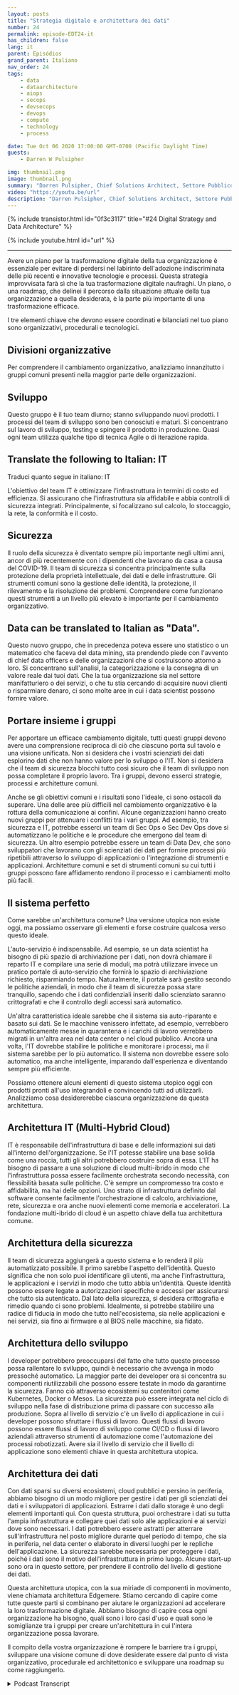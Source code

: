 ```yaml
---
layout: posts
title: "Strategia digitale e architettura dei dati"
number: 24
permalink: episode-EDT24-it
has_children: false
lang: it
parent: Episódios
grand_parent: Italiano
nav_order: 24
tags:
    - data
    - dataarchitecture
    - aiops
    - secops
    - devsecops
    - devops
    - compute
    - technology
    - process

date: Tue Oct 06 2020 17:00:00 GMT-0700 (Pacific Daylight Time)
guests:
    - Darren W Pulsipher

img: thumbnail.png
image: thumbnail.png
summary: "Darren Pulsipher, Chief Solutions Architect, Settore Pubblico, Intel delinea la strategia digitale e l'architettura per trasformare efficacemente la tua organizzazione. Spiega come gli elementi organizzativi, procedurali e tecnologici debbano essere bilanciati per lavorare in modo efficiente verso un'architettura comune ed ideale per supportare una visione unificata."
video: "https://youtu.be/url"
description: "Darren Pulsipher, Chief Solutions Architect, Settore Pubblico, Intel delinea la strategia digitale e l'architettura per trasformare efficacemente la tua organizzazione. Spiega come gli elementi organizzativi, procedurali e tecnologici debbano essere bilanciati per lavorare in modo efficiente verso un'architettura comune ed ideale per supportare una visione unificata."
---
```


<div>
{% include transistor.html id="0f3c3117" title="#24 Digital Strategy and Data Architecture" %}

{% include youtube.html id="url" %}
</div>

---

Avere un piano per la trasformazione digitale della tua organizzazione è essenziale per evitare di perdersi nel labirinto dell'adozione indiscriminata delle più recenti e innovative tecnologie e processi. Questa strategia improvvisata farà sì che la tua trasformazione digitale naufraghi. Un piano, o una roadmap, che delinei il percorso dalla situazione attuale della tua organizzazione a quella desiderata, è la parte più importante di una trasformazione efficace.

I tre elementi chiave che devono essere coordinati e bilanciati nel tuo piano sono organizzativi, procedurali e tecnologici.

## Divisioni organizzative

Per comprendere il cambiamento organizzativo, analizziamo innanzitutto i gruppi comuni presenti nella maggior parte delle organizzazioni.

## Sviluppo

Questo gruppo è il tuo team diurno; stanno sviluppando nuovi prodotti. I processi del team di sviluppo sono ben conosciuti e maturi. Si concentrano sul lavoro di sviluppo, testing e spingere il prodotto in produzione. Quasi ogni team utilizza qualche tipo di tecnica Agile o di iterazione rapida.

## Translate the following to Italian: IT

Traduci quanto segue in italiano: IT

L'obiettivo del team IT è ottimizzare l'infrastruttura in termini di costo ed efficienza. Si assicurano che l'infrastruttura sia affidabile e abbia controlli di sicurezza integrati. Principalmente, si focalizzano sul calcolo, lo stoccaggio, la rete, la conformità e il costo.

## Sicurezza

Il ruolo della sicurezza è diventato sempre più importante negli ultimi anni, ancor di più recentemente con i dipendenti che lavorano da casa a causa del COVID-19. Il team di sicurezza si concentra principalmente sulla protezione della proprietà intellettuale, dei dati e delle infrastrutture. Gli strumenti comuni sono la gestione delle identità, la protezione, il rilevamento e la risoluzione dei problemi. Comprendere come funzionano questi strumenti a un livello più elevato è importante per il cambiamento organizzativo.

## Data can be translated to Italian as "Data".

Questo nuovo gruppo, che in precedenza poteva essere uno statistico o un matematico che faceva del data mining, sta prendendo piede con l'avvento di chief data officers e delle organizzazioni che si costruiscono attorno a loro. Si concentrano sull'analisi, la categorizzazione e la consegna di un valore reale dai tuoi dati. Che la tua organizzazione sia nel settore manifatturiero o dei servizi, o che tu stia cercando di acquisire nuovi clienti o risparmiare denaro, ci sono molte aree in cui i data scientist possono fornire valore.

## Portare insieme i gruppi

Per apportare un efficace cambiamento digitale, tutti questi gruppi devono avere una comprensione reciproca di ciò che ciascuno porta sul tavolo e una visione unificata. Non si desidera che i vostri scienziati dei dati esplorino dati che non hanno valore per lo sviluppo o l'IT. Non si desidera che il team di sicurezza blocchi tutto così sicuro che il team di sviluppo non possa completare il proprio lavoro. Tra i gruppi, devono esserci strategie, processi e architetture comuni.

Anche se gli obiettivi comuni e i risultati sono l'ideale, ci sono ostacoli da superare. Una delle aree più difficili nel cambiamento organizzativo è la rottura della comunicazione ai confini. Alcune organizzazioni hanno creato nuovi gruppi per attenuare i conflitti tra i vari gruppi. Ad esempio, tra sicurezza e IT, potrebbe esserci un team di Sec Ops o Sec Dev Ops dove si automatizzano le politiche e le procedure che emergono dal team di sicurezza. Un altro esempio potrebbe essere un team di Data Dev, che sono sviluppatori che lavorano con gli scienziati dei dati per fornire processi più ripetibili attraverso lo sviluppo di applicazioni o l'integrazione di strumenti e applicazioni. Architetture comuni e set di strumenti comuni su cui tutti i gruppi possono fare affidamento rendono il processo e i cambiamenti molto più facili.

## Il sistema perfetto

Come sarebbe un'architettura comune? Una versione utopica non esiste oggi, ma possiamo osservare gli elementi e forse costruire qualcosa verso questo ideale.

L'auto-servizio è indispensabile. Ad esempio, se un data scientist ha bisogno di più spazio di archiviazione per i dati, non dovrà chiamare il reparto IT e compilare una serie di moduli, ma potrà utilizzare invece un pratico portale di auto-servizio che fornirà lo spazio di archiviazione richiesto, risparmiando tempo. Naturalmente, il portale sarà gestito secondo le politiche aziendali, in modo che il team di sicurezza possa stare tranquillo, sapendo che i dati confidenziali inseriti dallo scienziato saranno crittografati e che il controllo degli accessi sarà automatico.

Un'altra caratteristica ideale sarebbe che il sistema sia auto-riparante e basato sui dati. Se le macchine venissero infettate, ad esempio, verrebbero automaticamente messe in quarantena e i carichi di lavoro verrebbero migrati in un'altra area nel data center o nel cloud pubblico. Ancora una volta, l'IT dovrebbe stabilire le politiche e monitorare i processi, ma il sistema sarebbe per lo più automatico. Il sistema non dovrebbe essere solo automatico, ma anche intelligente, imparando dall'esperienza e diventando sempre più efficiente.

Possiamo ottenere alcuni elementi di questo sistema utopico oggi con prodotti pronti all'uso integrandoli e convincendo tutti ad utilizzarli. Analizziamo cosa desidererebbe ciascuna organizzazione da questa architettura.

## Architettura IT (Multi-Hybrid Cloud)

IT è responsabile dell'infrastruttura di base e delle informazioni sui dati all'interno dell'organizzazione. Se l'IT potesse stabilire una base solida come una roccia, tutti gli altri potrebbero costruire sopra di essa. L'IT ha bisogno di passare a una soluzione di cloud multi-ibrido in modo che l'infrastruttura possa essere facilmente orchestrata secondo necessità, con flessibilità basata sulle politiche. C'è sempre un compromesso tra costo e affidabilità, ma hai delle opzioni. Uno strato di infrastruttura definito dal software consente facilmente l'orchestrazione di calcolo, archiviazione, rete, sicurezza e ora anche nuovi elementi come memoria e acceleratori. La fondazione multi-ibrido di cloud è un aspetto chiave della tua architettura comune.

## Architettura della sicurezza

Il team di sicurezza aggiungerà a questo sistema e lo renderà il più automatizzato possibile. Il primo sarebbe l'aspetto dell'identità. Questo significa che non solo puoi identificare gli utenti, ma anche l'infrastruttura, le applicazioni e i servizi in modo che tutto abbia un'identità. Queste identità possono essere legate a autorizzazioni specifiche e accessi per assicurarsi che tutto sia autenticato. Dal lato della sicurezza, si desidera crittografia e rimedio quando ci sono problemi. Idealmente, si potrebbe stabilire una radice di fiducia in modo che tutto nell'ecosistema, sia nelle applicazioni e nei servizi, sia fino ai firmware e al BIOS nelle macchine, sia fidato.

## Architettura dello sviluppo

I developer potrebbero preoccuparsi del fatto che tutto questo processo possa rallentare lo sviluppo, quindi è necessario che avvenga in modo pressoché automatico. La maggior parte dei developer ora si concentra su componenti riutilizzabili che possono essere testate in modo da garantirne la sicurezza. Fanno ciò attraverso ecosistemi su contenitori come Kubernetes, Docker o Mesos. La sicurezza può essere integrata nel ciclo di sviluppo nella fase di distribuzione prima di passare con successo alla produzione. Sopra al livello di servizio c'è un livello di applicazione in cui i developer possono sfruttare i flussi di lavoro. Questi flussi di lavoro possono essere flussi di lavoro di sviluppo come CI/CD o flussi di lavoro aziendali attraverso strumenti di automazione come l'automazione dei processi robotizzati. Avere sia il livello di servizio che il livello di applicazione sono elementi chiave in questa architettura utopica.

## Architettura dei dati

Con dati sparsi su diversi ecosistemi, cloud pubblici e persino in periferia, abbiamo bisogno di un modo migliore per gestire i dati per gli scienziati dei dati e i sviluppatori di applicazioni. Estrarre i dati dallo storage è uno degli elementi importanti qui. Con questa struttura, puoi orchestrare i dati su tutta l'ampia infrastruttura e collegare quei dati solo alle applicazioni e ai servizi dove sono necessari. I dati potrebbero essere astratti per atterrare sull'infrastruttura nel posto migliore durante quel periodo di tempo, che sia in periferia, nel data center o elaborato in diversi luoghi per le repliche dell'applicazione. La sicurezza sarebbe necessaria per proteggere i dati, poiché i dati sono il motivo dell'infrastruttura in primo luogo. Alcune start-up sono ora in questo settore, per prendere il controllo del livello di gestione dei dati.

Questa architettura utopica, con la sua miriade di componenti in movimento, viene chiamata architettura Edgemere. Stiamo cercando di capire come tutte queste parti si combinano per aiutare le organizzazioni ad accelerare la loro trasformazione digitale. Abbiamo bisogno di capire cosa ogni organizzazione ha bisogno, quali sono i loro casi d'uso e quali sono le somiglianze tra i gruppi per creare un'architettura in cui l'intera organizzazione possa lavorare.

Il compito della vostra organizzazione è rompere le barriere tra i gruppi, sviluppare una visione comune di dove desiderate essere dal punto di vista organizzativo, procedurale ed architettonico e sviluppare una roadmap su come raggiungerlo.



<details>
<summary> Podcast Transcript </summary>

<p></p>

</details>
